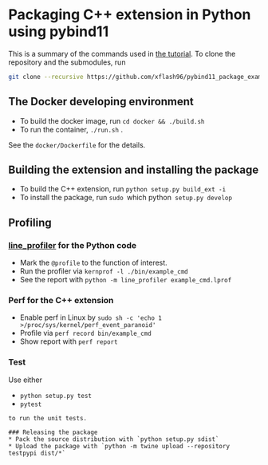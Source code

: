 # Packaging C++ extension in Python using pybind11

This is a summary of the commands used in [the tutorial](tutorial.md).
To clone the repository and the submodules, run
```bash
git clone --recursive https://github.com/xflash96/pybind11_package_example
```

## The Docker developing environment
* To build the docker image, run `cd docker && ./build.sh`
* To run the container, `./run.sh` .

See the `docker/Dockerfile` for the details.

## Building the extension and installing the package
* To build the C++ extension, run `python setup.py build_ext -i`
* To install the package, run `sudo `which python` setup.py develop`

## Profiling
### [line_profiler](https://github.com/pyutils/line_profiler) for the Python code
* Mark the `@profile` to the function of interest. 
* Run the profiler via `kernprof -l ./bin/example_cmd`
* See the report with `python -m line_profiler example_cmd.lprof`

### Perf for the C++ extension
* Enable perf in Linux by `sudo sh -c 'echo 1 >/proc/sys/kernel/perf_event_paranoid'`
* Profile via `perf record bin/example_cmd`
* Show report with `perf report`

### Test
Use either
* `python setup.py test`
* `pytest`
```
to run the unit tests.

### Releasing the package
* Pack the source distribution with `python setup.py sdist`
* Upload the package with `python -m twine upload --repository testpypi dist/*`
